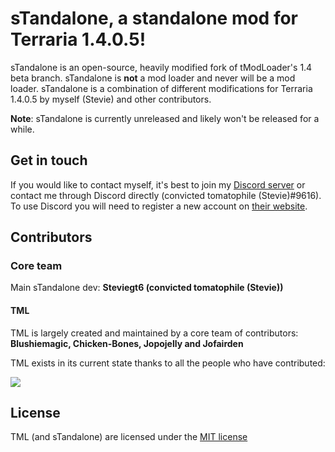 # sTandalone, a standalone mod for Terraria 1.4.0.5!

sTandalone is an open-source, heavily modified fork of tModLoader's 1.4 beta branch. sTandalone is **not** a mod loader and never will be a mod loader.
sTandalone is a combination of different modifications for Terraria 1.4.0.5 by myself (Stevie) and other contributors.

**Note**: sTandalone is currently unreleased and likely won't be released for a while.

## Get in touch

If you would like to contact myself, it's best to join my [Discord server](https://discord.com/invite/qrZ4Bpz) or contact me through Discord directly (convicted tomatophile (Stevie)#9616). To use Discord you will need to register a new account on [their website](https://discordapp.com/).

## Contributors
### Core team
Main sTandalone dev: **Steviegt6 (convicted tomatophile (Stevie))**

#### TML
TML is largely created and maintained by a core team of contributors: **Blushiemagic, Chicken-Bones, Jopojelly and Jofairden**

TML exists in its current state thanks to all the people who have contributed:

<a href="https://github.com/tModLoader/tModLoader/graphs/contributors">
<img src="https://opencollective.com/tModLoader/contributors.svg?height=215&width=890&button=false" />
</a>

## License
TML (and sTandalone) are licensed under the [MIT license](https://github.com/tModLoader/tModLoader/blob/master/LICENSE)
